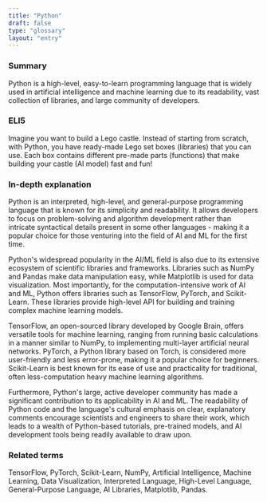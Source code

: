 ```yaml
---
title: "Python"
draft: false
type: "glossary"
layout: "entry"
---
```


### Summary
Python is a high-level, easy-to-learn programming language that is widely used in artificial intelligence and machine learning due to its readability, vast collection of libraries, and large community of developers. 

### ELI5
Imagine you want to build a Lego castle. Instead of starting from scratch, with Python, you have ready-made Lego set boxes (libraries) that you can use. Each box contains different pre-made parts (functions) that make building your castle (AI model) fast and fun!

### In-depth explanation
Python is an interpreted, high-level, and general-purpose programming language that is known for its simplicity and readability. It allows developers to focus on problem-solving and algorithm development rather than intricate syntactical details present in some other languages - making it a popular choice for those venturing into the field of AI and ML for the first time.

Python's widespread popularity in the AI/ML field is also due to its extensive ecosystem of scientific libraries and frameworks. Libraries such as NumPy and Pandas make data manipulation easy, while Matplotlib is used for data visualization. Most importantly, for the computation-intensive work of AI and ML, Python offers libraries such as TensorFlow, PyTorch, and Scikit-Learn. These libraries provide high-level API for building and training complex machine learning models.

TensorFlow, an open-sourced library developed by Google Brain, offers versatile tools for machine learning, ranging from running basic calculations in a manner similar to NumPy, to implementing multi-layer artificial neural networks. PyTorch, a Python library based on Torch, is considered more user-friendly and less error-prone, making it a popular choice for beginners. Scikit-Learn is best known for its ease of use and practicality for traditional, often less-computation heavy machine learning algorithms.

Furthermore, Python's large, active developer community has made a significant contribution to its applicability in AI and ML. The readability of Python code and the language's cultural emphasis on clear, explanatory comments encourage scientists and engineers to share their work, which leads to a wealth of Python-based tutorials, pre-trained models, and AI development tools being readily available to draw upon.

### Related terms
TensorFlow, PyTorch, Scikit-Learn, NumPy, Artificial Intelligence, Machine Learning, Data Visualization, Interpreted Language, High-Level Language, General-Purpose Language, AI Libraries, Matplotlib, Pandas.

